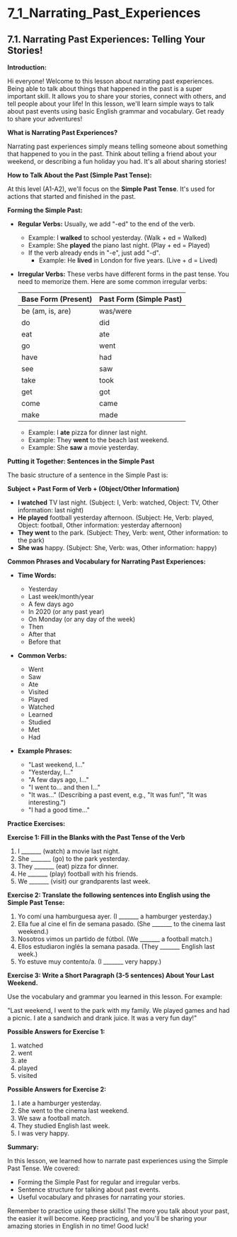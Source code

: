 # 7_1_Narrating_Past_Experiences

## 7.1. Narrating Past Experiences: Telling Your Stories!

**Introduction:**

Hi everyone! Welcome to this lesson about narrating past experiences. Being able to talk about things that happened in the past is a super important skill. It allows you to share your stories, connect with others, and tell people about your life! In this lesson, we'll learn simple ways to talk about past events using basic English grammar and vocabulary. Get ready to share your adventures!

**What is Narrating Past Experiences?**

Narrating past experiences simply means telling someone about something that happened to you in the past.  Think about telling a friend about your weekend, or describing a fun holiday you had. It's all about sharing stories!

**How to Talk About the Past (Simple Past Tense):**

At this level (A1-A2), we'll focus on the **Simple Past Tense**. It's used for actions that started and finished in the past.

**Forming the Simple Past:**

*   **Regular Verbs:**  Usually, we add "-ed" to the end of the verb.
    *   Example:  I **walked** to school yesterday.  (Walk + ed = Walked)
    *   Example:  She **played** the piano last night. (Play + ed = Played)
    *   If the verb already ends in "-e", just add "-d".
        *   Example:  He **lived** in London for five years. (Live + d = Lived)

*   **Irregular Verbs:** These verbs have different forms in the past tense. You need to memorize them. Here are some common irregular verbs:

    | Base Form (Present) | Past Form (Simple Past) |
    |---------------------|-------------------------|
    | be (am, is, are)     | was/were                |
    | do                  | did                     |
    | eat                 | ate                     |
    | go                  | went                    |
    | have                | had                     |
    | see                 | saw                     |
    | take                | took                    |
    | get                 | got                     |
    | come                | came                    |
    | make                | made                    |

    *   Example: I **ate** pizza for dinner last night.
    *   Example: They **went** to the beach last weekend.
    *   Example: She **saw** a movie yesterday.

**Putting it Together: Sentences in the Simple Past**

The basic structure of a sentence in the Simple Past is:

**Subject + Past Form of Verb + (Object/Other Information)**

*   **I watched** TV last night. (Subject: I, Verb: watched, Object: TV, Other information: last night)
*   **He played** football yesterday afternoon. (Subject: He, Verb: played, Object: football, Other information: yesterday afternoon)
*   **They went** to the park. (Subject: They, Verb: went, Other information: to the park)
*   **She was** happy. (Subject: She, Verb: was, Other information: happy)

**Common Phrases and Vocabulary for Narrating Past Experiences:**

*   **Time Words:**
    *   Yesterday
    *   Last week/month/year
    *   A few days ago
    *   In 2020 (or any past year)
    *   On Monday (or any day of the week)
    *   Then
    *   After that
    *   Before that

*   **Common Verbs:**
    *   Went
    *   Saw
    *   Ate
    *   Visited
    *   Played
    *   Watched
    *   Learned
    *   Studied
    *   Met
    *   Had

*   **Example Phrases:**
    *   "Last weekend, I..."
    *   "Yesterday, I..."
    *   "A few days ago, I..."
    *   "I went to... and then I..."
    *   "It was..." (Describing a past event, e.g., "It was fun!", "It was interesting.")
    *   "I had a good time..."

**Practice Exercises:**

**Exercise 1: Fill in the Blanks with the Past Tense of the Verb**

1.  I _______ (watch) a movie last night.
2.  She _______ (go) to the park yesterday.
3.  They _______ (eat) pizza for dinner.
4.  He _______ (play) football with his friends.
5.  We _______ (visit) our grandparents last week.

**Exercise 2: Translate the following sentences into English using the Simple Past Tense:**

1.  Yo comí una hamburguesa ayer. (I _______ a hamburger yesterday.)
2.  Ella fue al cine el fin de semana pasado. (She _______ to the cinema last weekend.)
3.  Nosotros vimos un partido de fútbol. (We _______ a football match.)
4.  Ellos estudiaron inglés la semana pasada. (They _______ English last week.)
5.  Yo estuve muy contento/a. (I _______ very happy.)

**Exercise 3: Write a Short Paragraph (3-5 sentences) About Your Last Weekend.**

Use the vocabulary and grammar you learned in this lesson. For example:

"Last weekend, I went to the park with my family. We played games and had a picnic. I ate a sandwich and drank juice. It was a very fun day!"

**Possible Answers for Exercise 1:**

1.  watched
2.  went
3.  ate
4.  played
5.  visited

**Possible Answers for Exercise 2:**

1.  I ate a hamburger yesterday.
2.  She went to the cinema last weekend.
3.  We saw a football match.
4.  They studied English last week.
5.  I was very happy.

**Summary:**

In this lesson, we learned how to narrate past experiences using the Simple Past Tense. We covered:

*   Forming the Simple Past for regular and irregular verbs.
*   Sentence structure for talking about past events.
*   Useful vocabulary and phrases for narrating your stories.

Remember to practice using these skills! The more you talk about your past, the easier it will become.  Keep practicing, and you'll be sharing your amazing stories in English in no time! Good luck!
